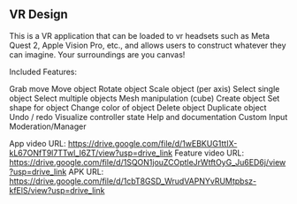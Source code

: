 ## VR Design

This is a VR application that can be loaded to vr headsets such as Meta Quest 2, Apple Vision Pro, etc., and allows users to construct whatever they can imagine. Your surroundings are you canvas!

Included Features:

Grab move
Move object
Rotate object
Scale object (per axis)
Select single object
Select multiple objects
Mesh manipulation (cube)
Create object
Set shape for object
Change color of object
Delete object
Duplicate object
Undo / redo
Visualize controller state
Help and documentation
Custom Input Moderation/Manager

App video URL:
https://drive.google.com/file/d/1wEBKUG1ttIX-kL67ONfT9l7TTwl_I6ZT/view?usp=drive_link
Feature video URL:
https://drive.google.com/file/d/1SQON1jouZCOptleJrWtftOyG_Ju6ED6j/view?usp=drive_link
APK URL:
https://drive.google.com/file/d/1cbT8GSD_WrudVAPNYvRUMtpbsz-kfElS/view?usp=drive_link
